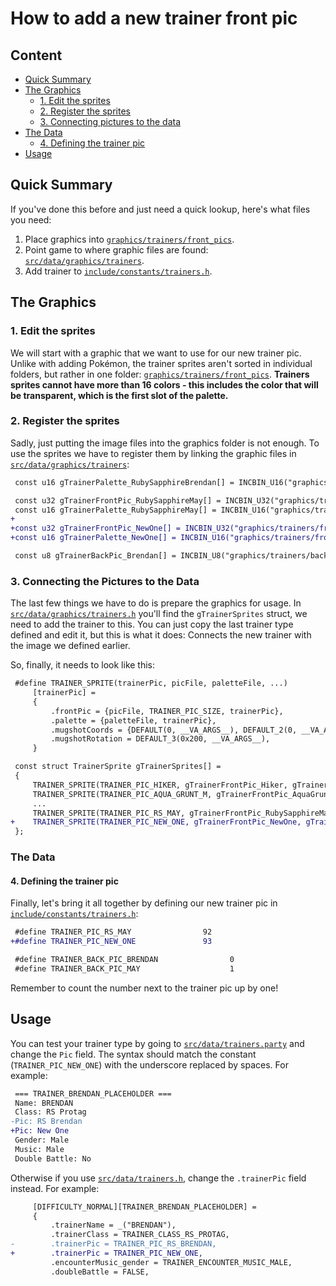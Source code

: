 # How to add a new trainer front pic

## Content
* [Quick Summary](#quick-summary)
* [The Graphics](#the-graphics)
  * [1. Edit the sprites](#2-edit-the-sprites)
  * [2. Register the sprites](#2-register-the-sprites)
  * [3. Connecting pictures to the data](#2-connecting-pictures-to-the-data)
* [The Data](#the-data)
  * [4. Defining the trainer pic](#2-defining-the-trainer-pic)
* [Usage](#usage)

## Quick Summary
If you've done this before and just need a quick lookup, here's what files you need:
1. Place graphics into [`graphics/trainers/front_pics`](./graphics/trainers/front_pics).
2. Point game to where graphic files are found: [`src/data/graphics/trainers`](./src/data/graphics/trainers.h).
3. Add trainer to [`include/constants/trainers.h`](./include/constants/trainers.h).

## The Graphics

### 1. Edit the sprites
We will start with a graphic that we want to use for our new trainer pic. Unlike with adding Pokémon, the trainer sprites aren't sorted in individual folders, but rather in one folder: [`graphics/trainers/front_pics`](./graphics/trainers/front_pics).  **Trainers sprites cannot have more than 16 colors - this includes the color that will be transparent, which is the first slot of the palette.**

### 2. Register the sprites
Sadly, just putting the image files into the graphics folder is not enough. To use the sprites we have to register them by linking the graphic files in [`src/data/graphics/trainers`](./data/graphics/trainers.h):
```diff
 const u16 gTrainerPalette_RubySapphireBrendan[] = INCBIN_U16("graphics/trainers/palettes/brendan_rs.gbapal");

 const u32 gTrainerFrontPic_RubySapphireMay[] = INCBIN_U32("graphics/trainers/front_pics/may_rs.4bpp.smol");
 const u16 gTrainerPalette_RubySapphireMay[] = INCBIN_U16("graphics/trainers/palettes/may_rs.gbapal");
+
+const u32 gTrainerFrontPic_NewOne[] = INCBIN_U32("graphics/trainers/front_pics/new_one.4bpp.smol");
+const u16 gTrainerPalette_NewOne[] = INCBIN_U16("graphics/trainers/front_pics/new_one.gbapal");

 const u8 gTrainerBackPic_Brendan[] = INCBIN_U8("graphics/trainers/back_pics/brendan.4bpp");
```

### 3. Connecting the Pictures to the Data
The last few things we have to do is prepare the graphics for usage. In [`src/data/graphics/trainers.h`](./src/data/graphics/trainers.h) you'll find the `gTrainerSprites` struct, we need to add the trainer to this. You can just copy the last trainer type defined and edit it, but this is what it does: Connects the new trainer with the image we defined earlier.

So, finally, it needs to look like this:
```diff
 #define TRAINER_SPRITE(trainerPic, picFile, paletteFile, ...)                  \
     [trainerPic] =                                                             \
     {                                                                          \
         .frontPic = {picFile, TRAINER_PIC_SIZE, trainerPic},                   \
         .palette = {paletteFile, trainerPic},                                  \
         .mugshotCoords = {DEFAULT(0, __VA_ARGS__), DEFAULT_2(0, __VA_ARGS__)}, \
         .mugshotRotation = DEFAULT_3(0x200, __VA_ARGS__),                      \
     }

 const struct TrainerSprite gTrainerSprites[] =
 {
     TRAINER_SPRITE(TRAINER_PIC_HIKER, gTrainerFrontPic_Hiker, gTrainerPalette_Hiker),
     TRAINER_SPRITE(TRAINER_PIC_AQUA_GRUNT_M, gTrainerFrontPic_AquaGruntM, gTrainerPalette_AquaGruntM),
     ...
     TRAINER_SPRITE(TRAINER_PIC_RS_MAY, gTrainerFrontPic_RubySapphireMay, gTrainerPalette_RubySapphireMay),
+    TRAINER_SPRITE(TRAINER_PIC_NEW_ONE, gTrainerFrontPic_NewOne, gTrainerPalette_NewOne),
 };
```
### The Data
#### 4. Defining the trainer pic
Finally, let's bring it all together by defining our new trainer pic in [`include/constants/trainers.h`](./include/constants/trainers.h):

```diff
 #define TRAINER_PIC_RS_MAY                92
+#define TRAINER_PIC_NEW_ONE               93

 #define TRAINER_BACK_PIC_BRENDAN                0
 #define TRAINER_BACK_PIC_MAY                    1
```
Remember to count the number next to the trainer pic up by one!

## Usage
You can test your trainer type by going to [`src/data/trainers.party`](./src/data/trainers.party) and change the `Pic` field. The syntax should match the constant (`TRAINER_PIC_NEW_ONE`) with the underscore replaced by spaces. For example:
```diff
 === TRAINER_BRENDAN_PLACEHOLDER ===
 Name: BRENDAN
 Class: RS Protag
-Pic: RS Brendan
+Pic: New One
 Gender: Male
 Music: Male
 Double Battle: No
```

Otherwise if you use [`src/data/trainers.h`](./src/data/trainers.h), change the `.trainerPic` field instead. For example:
```diff
     [DIFFICULTY_NORMAL][TRAINER_BRENDAN_PLACEHOLDER] =
     {
         .trainerName = _("BRENDAN"),
         .trainerClass = TRAINER_CLASS_RS_PROTAG,
-        .trainerPic = TRAINER_PIC_RS_BRENDAN,
+        .trainerPic = TRAINER_PIC_NEW_ONE,
         .encounterMusic_gender = TRAINER_ENCOUNTER_MUSIC_MALE,
         .doubleBattle = FALSE,
```
